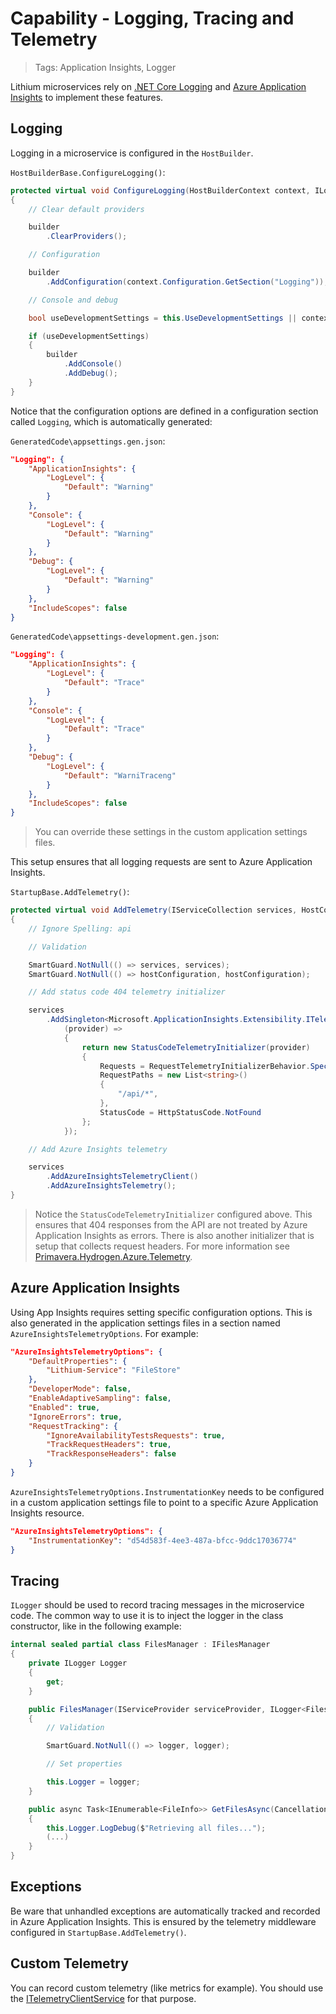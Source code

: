 # Capability - Logging, Tracing and Telemetry

> Tags: Application Insights, Logger

Lithium microservices rely on [.NET Core Logging](https://docs.microsoft.com/en-us/aspnet/core/fundamentals/logging) and [Azure Application Insights](https://docs.microsoft.com/en-us/azure/azure-monitor/app/app-insights-overview) to implement these features.

## Logging

Logging in a microservice is configured in the `HostBuilder`.

`HostBuilderBase.ConfigureLogging()`:

```csharp
protected virtual void ConfigureLogging(HostBuilderContext context, ILoggingBuilder builder)
{
    // Clear default providers

    builder
        .ClearProviders();

    // Configuration

    builder
        .AddConfiguration(context.Configuration.GetSection("Logging"));

    // Console and debug

    bool useDevelopmentSettings = this.UseDevelopmentSettings || context.HostingEnvironment.IsDevelopment();

    if (useDevelopmentSettings)
    {
        builder
            .AddConsole()
            .AddDebug();
    }
}
```

Notice that the configuration options are defined in a configuration section called `Logging`, which is automatically generated:

`GeneratedCode\appsettings.gen.json`:

```json
"Logging": {
    "ApplicationInsights": {
        "LogLevel": {
            "Default": "Warning"
        }
    },
    "Console": {
        "LogLevel": {
            "Default": "Warning"
        }
    },
    "Debug": {
        "LogLevel": {
            "Default": "Warning"
        }
    },
    "IncludeScopes": false
}
```

`GeneratedCode\appsettings-development.gen.json`:

```json
"Logging": {
    "ApplicationInsights": {
        "LogLevel": {
            "Default": "Trace"
        }
    },
    "Console": {
        "LogLevel": {
            "Default": "Trace"
        }
    },
    "Debug": {
        "LogLevel": {
            "Default": "WarniTraceng"
        }
    },
    "IncludeScopes": false
}
```

> You can override these settings in the custom application settings files.

This setup ensures that all logging requests are sent to Azure Application Insights.

`StartupBase.AddTelemetry()`:

```csharp
protected virtual void AddTelemetry(IServiceCollection services, HostConfiguration hostConfiguration)
{
    // Ignore Spelling: api

    // Validation

    SmartGuard.NotNull(() => services, services);
    SmartGuard.NotNull(() => hostConfiguration, hostConfiguration);

    // Add status code 404 telemetry initializer

    services
        .AddSingleton<Microsoft.ApplicationInsights.Extensibility.ITelemetryInitializer>(
            (provider) =>
            {
                return new StatusCodeTelemetryInitializer(provider)
                {
                    Requests = RequestTelemetryInitializerBehavior.Specified,
                    RequestPaths = new List<string>()
                    {
                        "/api/*",
                    },
                    StatusCode = HttpStatusCode.NotFound
                };
            });

    // Add Azure Insights telemetry

    services
        .AddAzureInsightsTelemetryClient()
        .AddAzureInsightsTelemetry();
}
```

> Notice the `StatusCodeTelemetryInitializer` configured above. This ensures that 404 responses from the API are not treated by Azure Application Insights as errors. There is also another initializer that is setup that collects request headers. For more information see [Primavera.Hydrogen.Azure.Telemetry](../ref/hydrogen-2.0/Telemetry.Azure.md).

## Azure Application Insights

Using App Insights requires setting specific configuration options. This is also generated in the application settings files in a section named `AzureInsightsTelemetryOptions`. For example:

```json
"AzureInsightsTelemetryOptions": {
    "DefaultProperties": {
        "Lithium-Service": "FileStore"
    },
    "DeveloperMode": false,
    "EnableAdaptiveSampling": false,
    "Enabled": true,
    "IgnoreErrors": true,
    "RequestTracking": {
        "IgnoreAvailabilityTestsRequests": true,
        "TrackRequestHeaders": true,
        "TrackResponseHeaders": false
    }
}
```

`AzureInsightsTelemetryOptions.InstrumentationKey` needs to be configured in a custom application settings file to point to a specific Azure Application Insights resource.

```json
"AzureInsightsTelemetryOptions": {
    "InstrumentationKey": "d54d583f-4ee3-487a-bfcc-9ddc17036774"
}
```

## Tracing

`ILogger` should be used to record tracing messages in the microservice code. The common way to use it is to inject the logger in the class constructor, like in the following example:

```csharp
internal sealed partial class FilesManager : IFilesManager
{
    private ILogger Logger
    {
        get;
    }

    public FilesManager(IServiceProvider serviceProvider, ILogger<FilesManager> logger)
    {
        // Validation

        SmartGuard.NotNull(() => logger, logger);

        // Set properties

        this.Logger = logger;
    }

    public async Task<IEnumerable<FileInfo>> GetFilesAsync(CancellationToken cancellationToken)
    {
        this.Logger.LogDebug($"Retrieving all files...");
        (...)
    }
}
```

## Exceptions

Be ware that unhandled exceptions are automatically tracked and recorded in Azure Application Insights. This is ensured by the telemetry middleware configured in `StartupBase.AddTelemetry()`.

## Custom Telemetry

You can record custom telemetry (like metrics for example). You should use the [ITelemetryClientService](../ref/hydrogen-2.0/Telemetry.Abstractions.md) for that purpose.